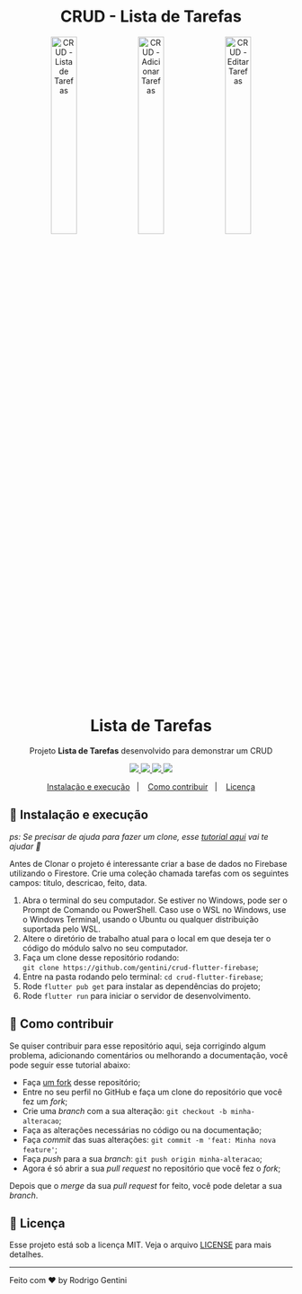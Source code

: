 <p align="center">
<h1 align="center">CRUD - Lista de Tarefas</h1>
</p>

<p align="center">
<img width="30%" src="https://i.imgur.com/vo8yOLv.png" alt="CRUD - Lista de Tarefas"/>
<img width="30%" src="https://i.imgur.com/NUjeV8Q.png" alt="CRUD - Adicionar Tarefas"/>
<img width="30%" src="https://i.imgur.com/cctVMQ1.png" alt="CRUD - Editar Tarefas"/>
</p>

<h1 align="center">Lista de Tarefas</h1>
<p align="center">Projeto <strong>Lista de Tarefas</strong> desenvolvido para demonstrar um CRUD</p>
<p align="center">
  <a aria-label="Rodrigo Gentini" href="https://github.com/gentini/">
    <img src="https://img.shields.io/badge/gentini@gmail.com-79-informational?logo=JustGiving"></img>
  </a>
  <a aria-label="Flutter" href="https://github.com/flutter/flutter">
    <img src="https://img.shields.io/badge/Flutter-informational?logo=Flutter"></img>
  </a>
  <a aria-label="Dart" href="https://github.com/dart-lang">
    <img src="https://img.shields.io/badge/Dart-informational?logo=Dart"></img>
  </a>
  <a aria-label="Firebase" href="http://firebase.google.com">
    <img src="https://img.shields.io/badge/Firebase-informational?logo=Firebase"></img>
  </a>
</p>


<p align="center">
  <a href="#-instalação-e-execução">Instalação e execução</a>&nbsp;&nbsp;&nbsp;|&nbsp;&nbsp;&nbsp;
  <a href="#-como-contribuir">Como contribuir</a>&nbsp;&nbsp;&nbsp;|&nbsp;&nbsp;&nbsp;
  <a href="#memo-licença">Licença</a>
</p>

## 🚀 Instalação e execução

_ps: Se precisar de ajuda para fazer um clone, esse [tutorial aqui](https://help.github.com/pt/github/creating-cloning-and-archiving-repositories/cloning-a-repository) vai te ajudar 💖_

Antes de Clonar o projeto é interessante criar a base
de dados no Firebase utilizando o Firestore.
Crie uma coleção chamada tarefas com os seguintes campos:
titulo, descricao, feito, data.

1. Abra o terminal do seu computador. Se estiver no Windows, pode ser o Prompt de Comando ou PowerShell. Caso use o WSL no Windows, use o Windows Terminal, usando o Ubuntu ou qualquer distribuição suportada pelo WSL. 
2. Altere o diretório de trabalho atual para o local em que deseja ter o código do módulo salvo no seu computador.
3. Faça um clone desse repositório rodando: <br> `git clone https://github.com/gentini/crud-flutter-firebase`;
4. Entre na pasta rodando pelo terminal: `cd crud-flutter-firebase`;
5. Rode `flutter pub get` para instalar as dependências do projeto;
6. Rode `flutter run` para iniciar o servidor de desenvolvimento.

## 🤔 Como contribuir

Se quiser contribuir para esse repositório aqui, seja corrigindo algum problema, adicionando comentários ou melhorando a documentação, você pode seguir esse tutorial abaixo:

- Faça [um fork](https://help.github.com/pt/github/getting-started-with-github/fork-a-repo) desse repositório;
- Entre no seu perfil no GitHub e faça um clone do repositório que você fez um *fork*;
- Crie uma *branch* com a sua alteração: `git checkout -b minha-alteracao`;
- Faça as alterações necessárias no código ou na documentação;
- Faça *commit* das suas alterações: `git commit -m 'feat: Minha nova feature'`;
- Faça *push* para a sua *branch*: `git push origin minha-alteracao`;
- Agora é só abrir a sua *pull request* no repositório que você fez o *fork*;

Depois que o *merge* da sua *pull request* for feito, você pode deletar a sua *branch*.

## :memo: Licença

Esse projeto está sob a licença MIT. Veja o arquivo [LICENSE](LICENSE.md) para mais detalhes.

---
Feito com ♥ by Rodrigo Gentini